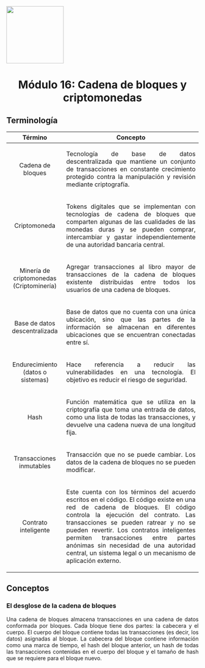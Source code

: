 <p align="left">
  <img src="https://semanadelcannabis.cayetano.edu.pe/assets/img/logo-upch.png" width="150">
  <h1 align="center">Módulo 16: Cadena de bloques y criptomonedas</h1>
</p>

## Terminología

| Término  | Concepto  |
| :------------: | :------------: |
| Cadena de bloques  | <p align="justify">Tecnología de base de datos descentralizada que mantiene un conjunto de transacciones en constante crecimiento protegido contra la manipulación y revisión mediante criptografía.</p>  |
| Criptomoneda  | <p align="justify">Tokens digitales que se implementan con tecnologías de cadena de bloques que comparten algunas de las cualidades de las monedas duras y se pueden comprar, intercambiar y gastar independientemente de una autoridad bancaria central.</p>  |
| Minería de criptomonedas (Criptominería)  | <p align="justify">Agregar transacciones al libro mayor de transacciones de la cadena de bloques existente distribuidas entre todos los usuarios de una cadena de bloques.</p>  |
| Base de datos descentralizada  | <p align="justify">Base de datos que no cuenta con una única ubicación, sino que las partes de la información se almacenan en diferentes ubicaciones que se encuentran conectadas entre sí.</p>  |
| Endurecimiento (datos o sistemas)  | <p align="justify">Hace referencia a reducir las vulnerabilidades en una tecnología. El objetivo es reducir el riesgo de seguridad.</p>  |
| Hash  | <p align="justify">Función matemática que se utiliza en la criptografía que toma una entrada de datos, como una lista de todas las transacciones, y devuelve una cadena nueva de una longitud fija.</p>  |
| Transacciones inmutables  | <p align="justify">Transacción que no se puede cambiar. Los datos de la cadena de bloques no se pueden modificar.</p>  |
| Contrato inteligente  | <p align="justify">Este cuenta con los términos del acuerdo escritos en el código. El código existe en una red de cadena de bloques. El código controla la ejecución del contrato. Las transacciones se pueden ratrear y no se pueden revertir. Los contratos inteligentes permiten transacciones entre partes anónimas sin necesidad de una autoridad central, un sistema legal o un mecanismo de aplicación externo.</p>  |

## Conceptos
### El desglose de la cadena de bloques
<p align="justify">Una cadena de bloques almacena transacciones en una cadena de datos conformada por bloques. Cada bloque tiene dos partes: la cabecera y el cuerpo. El cuerpo del bloque contiene todas las transacciones (es decir, los datos) asignadas al bloque. La cabecera del bloque contiene información como una marca de tiempo, el hash del bloque anterior, un hash de todas las transacciones contenidas en el cuerpo del bloque y el tamaño de hash que se requiere para el bloque nuevo.</p>
